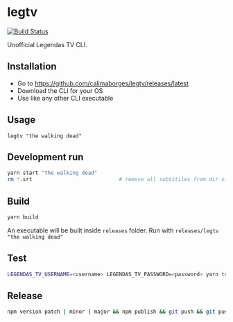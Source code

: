 # legtv
[![Build Status](https://travis-ci.org/calimaborges/legtv.svg?branch=master)](https://travis-ci.org/calimaborges/legtv)

Unofficial Legendas TV CLI.

## Installation

* Go to https://github.com/calimaborges/legtv/releases/latest
* Download the CLI for your OS
* Use like any other CLI executable

## Usage

```
legtv "the walking dead"
```

## Development run

```bash
yarn start "the walking dead"
rm *.srt                            # remove all subtitiles from dir since it downloads to current dir.
```

## Build

```bash
yarn build
```

An executable will be built inside `releases` folder. Run with `releases/legtv "the walking dead"`

## Test

```bash
LEGENDAS_TV_USERNAME=<username> LEGENDAS_TV_PASSWORD=<password> yarn test
```

## Release

```bash
npm version patch | minor | major && npm publish && git push && git push --tags && yarn release
```
